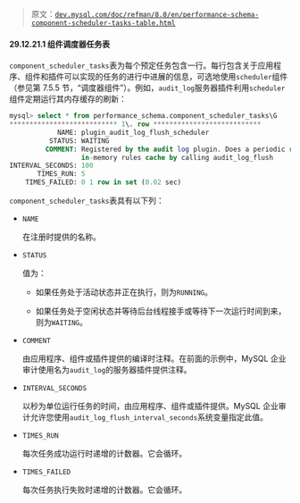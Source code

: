 > 原文：[`dev.mysql.com/doc/refman/8.0/en/performance-schema-component-scheduler-tasks-table.html`](https://dev.mysql.com/doc/refman/8.0/en/performance-schema-component-scheduler-tasks-table.html)

#### 29.12.21.1 组件调度器任务表

`component_scheduler_tasks`表为每个预定任务包含一行。每行包含关于应用程序、组件和插件可以实现的任务的进行中进展的信息，可选地使用`scheduler`组件（参见第 7.5.5 节，“调度器组件”）。例如，`audit_log`服务器插件利用`scheduler`组件定期运行其内存缓存的刷新：

```sql
mysql> select * from performance_schema.component_scheduler_tasks\G
*************************** 1\. row ***************************
            NAME: plugin_audit_log_flush_scheduler
          STATUS: WAITING
         COMMENT: Registered by the audit log plugin. Does a periodic refresh of the audit log 
                  in-memory rules cache by calling audit_log_flush
INTERVAL_SECONDS: 100
       TIMES_RUN: 5
    TIMES_FAILED: 0 1 row in set (0.02 sec)
```

`component_scheduler_tasks`表具有以下列：

+   `NAME`

    在注册时提供的名称。

+   `STATUS`

    值为：

    +   如果任务处于活动状态并正在执行，则为`RUNNING`。

    +   如果任务处于空闲状态并等待后台线程接手或等待下一次运行时间到来，则为`WAITING`。

+   `COMMENT`

    由应用程序、组件或插件提供的编译时注释。在前面的示例中，MySQL 企业审计使用名为`audit_log`的服务器插件提供注释。

+   `INTERVAL_SECONDS`

    以秒为单位运行任务的时间，由应用程序、组件或插件提供。MySQL 企业审计允许您使用`audit_log_flush_interval_seconds`系统变量指定此值。

+   `TIMES_RUN`

    每次任务成功运行时递增的计数器。它会循环。

+   `TIMES_FAILED`

    每次任务执行失败时递增的计数器。它会循环。
